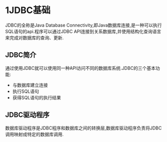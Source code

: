 ﻿# 1JDBC基础
JDBC的全称是Java Database Connectivity,即Java数据库连接,是一种可以执行SQL语句的api.程序可以通过JDBC API连接到关系数据库,并使用结构化查询语言来完成对数据库的查询、更新.
## JDBC简介
通过使用JDBC就可以使用同一种API访问不同的数据库系统.JDBC的三个基本功能:
* 与数据库建立连接
* 执行SQL语句
* 获得SQL语句的执行结果
## JDBC驱动程序
数据库驱动程序是JDBC程序和数据库之间的转换层,数据库驱动程序负责将JDBC调用映射成特定的数据库调用.